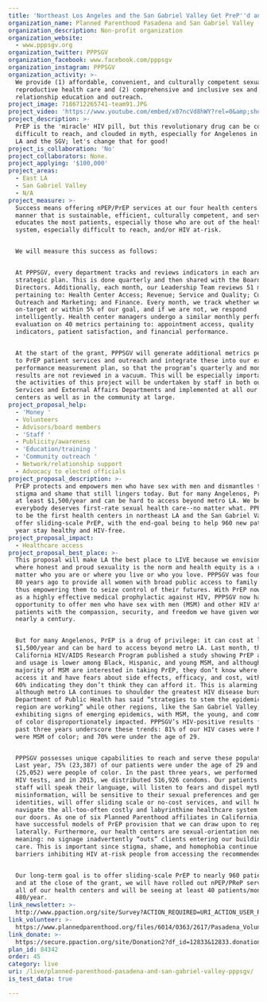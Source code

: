 ```yaml
---
title: 'Northeast Los Angeles and the San Gabriel Valley Get PreP''d and PEP''d!! '
organization_name: Planned Parenthood Pasadena and San Gabriel Valley (PPPSGV)
organization_description: Non-profit organization
organization_website:
  - www.pppsgv.org
organization_twitter: PPPSGV
organization_facebook: www.facebook.com/pppsgv
organization_instagram: PPPSGV
organization_activity: >-
  We provide (1) affordable, convenient, and culturally competent sexual and
  reproductive health care and (2) comprehensive and inclusive sex and
  relationship education and outreach.
project_image: 7186712265741-team91.JPG
project_video: 'https://www.youtube.com/embed/x07ncVd8hWY?rel=0&amp;showinfo=0'
project_description: >-
  PrEP is the 'miracle' HIV pill, but this revolutionary drug can be costly,
  difficult to reach, and clouded in myth, especially for Angelenos in northeast
  LA and the SGV; let's change that for good!
project_is_collaboration: 'No'
project_collaborators: None.
project_applying: '$100,000'
project_areas:
  - East LA
  - San Gabriel Valley
  - N/A
project_measure: >-
  Success means offering nPEP/PrEP services at our four health centers in a
  manner that is sustainable, efficient, culturally competent, and serves and
  educates the most patients, especially those who are out of the healthcare
  system, especially difficult to reach, and/or HIV at-risk.  


  We will measure this success as follows: 


  At PPPSGV, every department tracks and reviews indicators in each area of our
  strategic plan. This is done quarterly and then shared with the Board of
  Directors. Additionally, each month, our Leadership Team reviews 51 metrics
  pertaining to: Health Center Access; Revenue; Service and Quality; Compliance;
  Outreach and Marketing; and Finance. Every month, we track whether we are
  on-target or within 5% of our goal, and if we are not, we respond
  intelligently. Health center managers undergo a similar monthly performance
  evaluation on 40 metrics pertaining to: appointment access, quality
  indicators, patient satisfaction, and financial performance. 


  At the start of the grant, PPPSGV will generate additional metrics pertaining
  to PrEP patient services and outreach and integrate these into our existing
  performance measurement plan, so that the program’s quarterly and monthly
  results are not reviewed in a vacuum. This will be especially important since
  the activities of this project will be undertaken by staff in both our Patient
  Services and External Affairs Departments and implemented at all our health
  centers as well as in the community at large.
project_proposal_help:
  - 'Money '
  - Volunteers
  - Advisors/board members
  - 'Staff '
  - Publicity/awareness
  - 'Education/training '
  - 'Community outreach '
  - Network/relationship support
  - Advocacy to elected officials
project_proposal_description: >-
  PrEP protects and empowers men who have sex with men and dismantles the sexual
  stigma and shame that still lingers today. But for many Angelenos, PrEP costs
  at least $1,500/year and can be hard to access beyond metro LA. We believe
  everybody deserves first-rate sexual health care--no matter what. PPPSGV aims
  to be the first health centers in northeast LA and the San Gabriel Valley to
  offer sliding-scale PrEP, with the end-goal being to help 960 new patients per
  year stay healthy and HIV-free.
project_proposal_impact:
  - Healthcare access
project_proposal_best_place: >-
  This proposal will make LA the best place to LIVE because we envision a place
  where honest and proud sexuality is the norm and health equity is a reality—no
  matter who you are or where you live or who you love. PPPSGV was founded over
  80 years ago to provide all women with broad public access to family planning,
  thus empowering them to seize control of their futures. With PrEP now proven
  as a highly effective medical prophylactic against HIV, PPPSGV now has the
  opportunity to offer men who have sex with men (MSM) and other HIV at-risk
  patients with the compassion, security, and freedom we have given women for
  nearly a century. 


  But for many Angelenos, PrEP is a drug of privilege: it can cost at least
  $1,500/year and can be hard to access beyond metro LA. Last month, the
  California HIV/AIDS Research Program published a study showing PrEP awareness
  and usage is lower among Black, Hispanic, and young MSM, and although the
  majority of MSM are interested in taking PrEP, they don’t know where or how to
  access it and have fears about side effects, efficacy, and cost, with nearly
  60% indicating they don’t think they can afford it. This is alarming because,
  although metro LA continues to shoulder the greatest HIV disease burden, the
  Department of Public Health has said “strategies to stem the epidemic in this
  region are working” while other regions, like the San Gabriel Valley, are
  exhibiting signs of emerging epidemics, with MSM, the young, and communities
  of color disproportionately impacted. PPPSGV’s HIV-positive results from the
  past three years underscore these trends: 81% of our HIV cases were MSM; 57%
  were MSM of color; and 70% were under the age of 29. 


  PPPSGV possesses unique capabilities to reach and serve these populations.
  Last year, 75% (23,387) of our patients were under the age of 29 and 81%
  (25,052) were people of color. In the past three years, we performed 32,409
  HIV tests, and in 2015, we distributed 516,926 condoms. Our patients know our
  staff will speak their language, will listen to fears and dispel myths and
  misinformation, will be sensitive to their sexual preferences and gender
  identities, will offer sliding scale or no-cost services, and will help them
  navigate the all-too-often costly and labyrinthine healthcare system beyond
  our doors. As one of six Planned Parenthood affiliates in California, we also
  have successful models of PrEP provision that we can draw upon to replicate
  laterally. Furthermore, our health centers are sexual-orientation neutral,
  meaning: no signage inadvertently “outs” clients entering our buildings for
  care. This is important since stigma, shame, and homophobia continue to be key
  barriers inhibiting HIV at-risk people from accessing the recommended care.  


  Our long-term goal is to offer sliding-scale PrEP to nearly 960 patients/year,
  and at the close of the grant, we will have rolled out nPEP/PReP services at
  all of our health centers and will be seeing at least 40 patients/month or
  480/year.
link_newsletter: >-
  http://www.ppaction.org/site/Survey?ACTION_REQUIRED=URI_ACTION_USER_REQUESTS&SURVEY_ID=4238&_ga=1.126581769.56550533.1472791199
link_volunteer: >-
  https://www.plannedparenthood.org/files/6014/0363/2617/Pasadena_Volunteer_Application2014.pdf#sthash.WLZgYaP2.dpuf
link_donate: >-
  https://secure.ppaction.org/site/Donation2?df_id=12833&12833.donation=form1&s_src=Evergreen_c3_PPDirected_banner&s_designeeid=1083&_ga=1.97325851.56550533.1472791199
plan_id: 84342
order: 45
category: live
uri: /live/planned-parenthood-pasadena-and-san-gabriel-valley-pppsgv/
is_test_data: true

---
```


